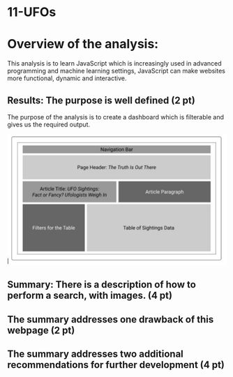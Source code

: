 # 11-UFOs

# Overview of the analysis:
This analysis is to learn JavaScript which is increasingly used in advanced programming and machine learning settings, JavaScript can make websites more functional, dynamic and interactive.

## Results: The purpose is well defined (2 pt)
The purpose of the analysis is to create a dashboard which is filterable and gives us the required output.

![Webpase layout](Webpage%20layout.JPG)

## Summary: There is a description of how to perform a search, with images. (4 pt)

## The summary addresses one drawback of this webpage (2 pt)

## The summary addresses two additional recommendations for further development (4 pt)